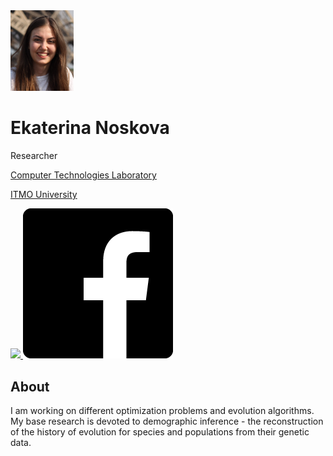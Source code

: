 
<img src="assets/enoskova.png" width="20%">

<h1 class="h4"> Ekaterina Noskova </h1>

<p>
Researcher <br>

<a class="text-dark" href="http://ctlab.ifmo.ru/en/"> Computer Technologies Laboratory </a> <br>

<a class="text-dark" href="https://en.itmo.ru/"> ITMO University </a> <br>
</p>

<a href="https://github.com/noscode">
         <img src="assets/social_icons/github.svg">
      </a>
<a href="https://www.facebook.com/ekaterina.noskova.1675/">
         <img src="assets/social_icons/facebook.png">
      </a>

## About

I am working on different optimization problems and evolution algorithms. My base research is devoted to demographic inference - the reconstruction of the history of evolution for species and populations from their genetic data.

